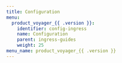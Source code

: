 ```yaml
---
title: Configuration
menu:
  product_voyager_{{ .version }}:
    identifier: config-ingress
    name: Configuration
    parent: ingress-guides
    weight: 25
menu_name: product_voyager_{{ .version }}
---
```

